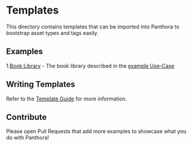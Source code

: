 # Templates

This directory contains templates that can be imported into Panthora to bootstrap asset types and tags easily.

## Examples

1.[Book Library](./book-library.json) - The book library described in the [example Use-Case](../usage/example-home-library.md)

## Writing Templates

Refer to the [Template Guide](../usage/templates.md) for more information.

## Contribute

Please open Pull Requests that add more examples to showcase what you do with Panthora!
